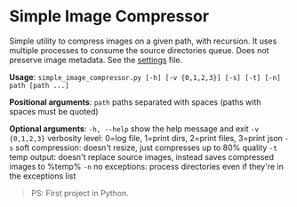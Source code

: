 # Simple Image Compressor

Simple utility to compress images on a given path, with recursion.
It uses multiple processes to consume the source directories queue.
Does not preserve image metadata.
See the [settings](settings.json) file.

**Usage**: `simple_image_compressor.py [-h] [-v {0,1,2,3}] [-s] [-t] [-n] path [path ...]`

**Positional arguments**:
`path`            paths separated with spaces (paths with spaces must be quoted)

**Optional arguments**:
`-h, --help`      show the help message and exit
`-v {0,1,2,3}`    verbosity level: 0=log file, 1=print dirs, 2=print files, 3=print json
`-s`              soft compression: doesn't resize, just compresses up to 80% quality
`-t`              temp output: doesn't replace source images, instead saves compressed images to %temp%
`-n`              no exceptions: process directories even if they're in the exceptions list

> PS: First project in Python.